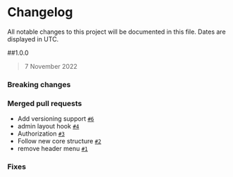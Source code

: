 # Changelog

All notable changes to this project will be documented in this file. Dates are displayed in UTC.

##1.0.0

> 7 November 2022

### Breaking changes

### Merged pull requests
- Add versioning support [`#6`](https://github.com/Platform-OS/pos-module-admin/pull/6)
- admin layout hook [`#4`](https://github.com/Platform-OS/pos-module-admin/pull/4)
- Authorization [`#3`](https://github.com/Platform-OS/pos-module-admin/pull/3)
- Follow new core structure [`#2`](https://github.com/Platform-OS/pos-module-admin/pull/2)
- remove header menu [`#1`](https://github.com/Platform-OS/pos-module-admin/pull/1)

### Fixes
